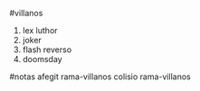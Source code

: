 #villanos
1. lex luthor
2. joker
3. flash reverso
4. doomsday

#notas
afegit rama-villanos
colisio rama-villanos